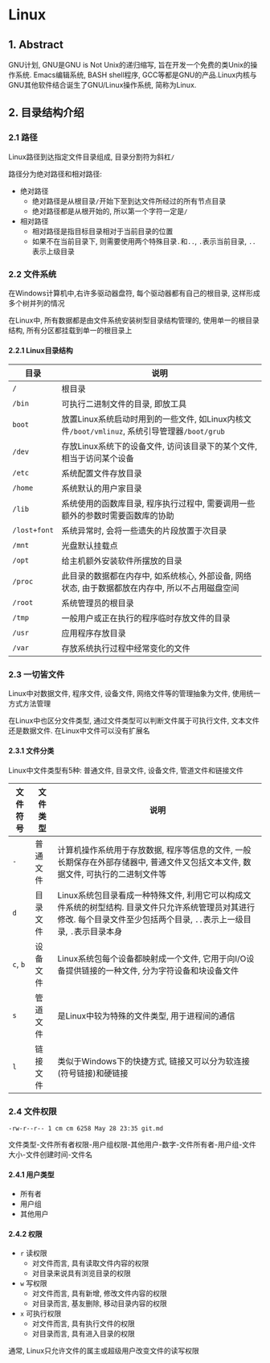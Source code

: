 # Linux

## 1. Abstract

GNU计划, GNU是GNU is Not Unix的递归缩写, 旨在开发一个免费的类Unix的操作系统. Emacs编辑系统, BASH shell程序, GCC等都是GNU的产品.Linux内核与GNU其他软件结合诞生了GNU/Linux操作系统, 简称为Linux.

## 2. 目录结构介绍

### 2.1 路径

Linux路径到达指定文件目录组成, 目录分割符为斜杠`/`

路径分为绝对路径和相对路径:

* 绝对路径
  * 绝对路径是从根目录`/`开始下至到达文件所经过的所有节点目录
  * 绝对路径都是从根开始的, 所以第一个字符一定是`/`
* 相对路径
  * 相对路径是指目标目录相对于当前目录的位置
  * 如果不在当前目录下, 则需要使用两个特殊目录`.`和`..`, `.`表示当前目录, `..`表示上级目录

### 2.2 文件系统

在Windows计算机中,右许多驱动器盘符, 每个驱动器都有自己的根目录, 这样形成多个树并列的情况

在Linux中, 所有数据都是由文件系统安装树型目录结构管理的, 使用单一的根目录结构, 所有分区都挂载到单一的根目录上

#### 2.2.1 Linux目录结构

目录|说明
-|-
`/`|根目录
`/bin`|可执行二进制文件的目录, 即放工具
`boot`|放置Linux系统启动时用到的一些文件, 如Linux内核文件`/boot/vmlinuz`, 系统引导管理器`/boot/grub`
`/dev`|存放Linux系统下的设备文件, 访问该目录下的某个文件, 相当于访问某个设备
`/etc`|系统配置文件存放目录
`/home`|系统默认的用户家目录
`/lib`|系统使用的函数库目录, 程序执行过程中, 需要调用一些额外的参数时需要函数库的协助
`/lost+font`|系统异常时, 会将一些遗失的片段放置于次目录
`/mnt`|光盘默认挂载点
`/opt`|给主机额外安装软件所摆放的目录
`/proc`|此目录的数据都在内存中, 如系统核心, 外部设备, 网络状态, 由于数据都放在内存中, 所以不占用磁盘空间
`/root`|系统管理员的根目录
`/tmp`|一般用户或正在执行的程序临时存放文件的目录
`/usr`|应用程序存放目录
`/var`|存放系统执行过程中经常变化的文件

### 2.3 一切皆文件

Linux中对数据文件, 程序文件, 设备文件, 网络文件等的管理抽象为文件, 使用统一方式方法管理

在Linux中也区分文件类型, 通过文件类型可以判断文件属于可执行文件, 文本文件还是数据文件. 在Linux中文件可以没有扩展名

#### 2.3.1 文件分类

Linux中文件类型有5种: 普通文件, 目录文件, 设备文件, 管道文件和链接文件

文件符号|文件类型|说明
-|-|-
`-`|普通文件|计算机操作系统用于存放数据, 程序等信息的文件, 一般长期保存在外部存储器中, 普通文件又包括文本文件, 数据文件, 可执行的二进制文件等
`d`|目录文件|Linux系统包目录看成一种特殊文件, 利用它可以构成文件系统的树型结构. 目录文件只允许系统管理员对其进行修改. 每个目录文件至少包括两个目录, `..`表示上一级目录, `.`表示目录本身
`c`, `b`|设备文件|Linux系统包每个设备都映射成一个文件, 它用于向I/O设备提供链接的一种文件, 分为字符设备和块设备文件
`s`|管道文件|是Linux中较为特殊的文件类型, 用于进程间的通信
`l`|链接文件|类似于Windows下的快捷方式, 链接又可以分为软连接(符号链接)和硬链接

### 2.4 文件权限

`-rw-r--r-- 1 cm cm 6258 May 28 23:35 git.md`

文件类型-文件所有者权限-用户组权限-其他用户-数字-文件所有者-用户组-文件大小-文件创建时间-文件名

#### 2.4.1 用户类型

* 所有者
* 用户组
* 其他用户

#### 2.4.2 权限

* `r` 读权限
  * 对文件而言, 具有读取文件内容的权限
  * 对目录来说具有浏览目录的权限
* `w` 写权限
  * 对文件而言, 具有新增, 修改文件内容的权限
  * 对目录而言, 基友删除, 移动目录内容的权限
* `x` 可执行权限
  * 对文件而言, 具有执行文件的权限
  * 对目录而言, 具有进入目录的权限

通常, Linux只允许文件的属主或超级用户改变文件的读写权限



